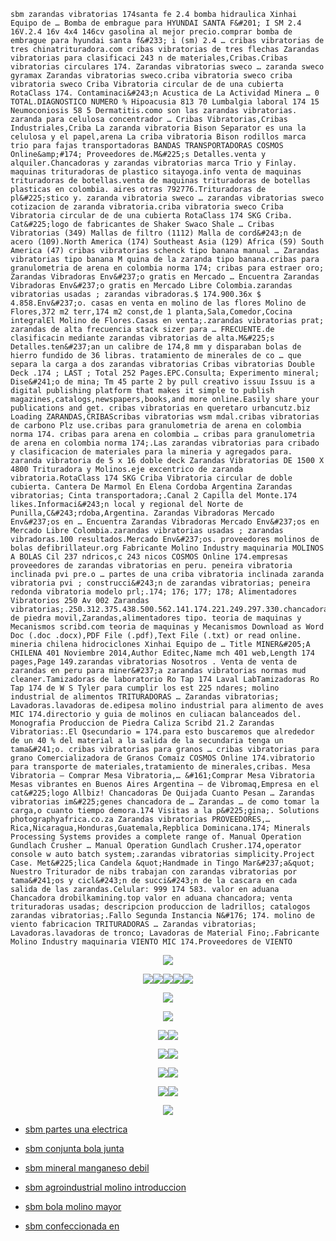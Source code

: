 
```
sbm zarandas vibratorias 174santa fe 2.4 bomba hidraulica Xinhai Equipo de … Bomba de embrague para HYUNDAI SANTA F&#201; I SM 2.4 16V.2.4 16v 4x4 146cv gasolina al mejor precio.comprar bomba de embrague para hyundai santa f&#233; i (sm) 2.4 … cribas vibratorias de tres chinatrituradora.com cribas vibratorias de tres flechas Zarandas vibratorias para clasificaci 243 n de materiales,Cribas.Cribas vibratorias circulares 174. Zarandas vibratorias sweco … zaranda sweco gyramax Zarandas vibratorias sweco.criba vibratoria sweco criba vibratoria sweco Criba Vibratoria circular de de una cubierta RotaClass 174. Contaminaci&#243;n Acustica de La Actividad Minera … 0 TOTAL.DIAGNOSTICO NUMERO % Hipoacusia 813 70 Lumbalgia laboral 174 15 Neumoconiosis 58 5 Dermatitis.como son las zarandas vibratorias. zaranda para celulosa concentrador … Cribas Vibratorias,Cribas Industriales,Criba La zaranda vibratoria Bison Separator es una la celulosa y el papel,arena La criba vibratoria Bison rodillos marca trio para fajas transportadoras BANDAS TRANSPORTADORAS COSMOS Online&amp;#174; Proveedores de.M&#225;s Detalles.venta y alquiler.Chancadoras y zarandas vibratorias marca Trio y Finlay. maquinas trituradoras de plastico sitayoga.info venta de maquinas trituradoras de botellas.venta de maquinas trituradoras de botellas plasticas en colombia. aires otras 792776.Trituradoras de pl&#225;stico y. zaranda vibratoria sweco … zarandas vibratorias sweco cotizacion de zaranda vibratoria.criba vibratoria sweco Criba Vibratoria circular de de una cubierta RotaClass 174 SKG Criba. Cat&#225;logo de fabricantes de Shaker Swaco Shale … Cribas Vibratorias (349) Mallas de filtro (1112) Malla de cord&#243;n de acero (109).North America (174) Southeast Asia (129) Africa (59) South America (47) cribas vibratorias schenck tipo banana manual … Zarandas vibratorias tipo banana M quina de la zaranda tipo banana.cribas para granulometria de arena en colombia norma 174; cribas para estraer oro; Zarandas Vibradoras Env&#237;o gratis en Mercado … Encuentra Zarandas Vibradoras Env&#237;o gratis en Mercado Libre Colombia.zarandas vibratorias usadas ; zarandas vibradoras.$ 174.900.36x $ 4.858.Env&#237;o. casas en venta en molino de las flores Molino de Flores,372 m2 terr,174 m2 const,de 1 planta,Sala,Comedor,Cocina integralEl Molino de Flores.Casas en venta;.zarandas vibratorias prat; zarandas de alta frecuencia stack sizer para … FRECUENTE.de clasificacin mediante zarandas vibratorias de alta.M&#225;s Detalles.ten&#237;an un calibre de 174,8 mm y disparaban bolas de hierro fundido de 36 libras. tratamiento de minerales de co … que separa la carga a dos zarandas vibratorias Cribas vibratorias Double Deck .174 ; LAST ; Total 252 Pages.EPC.Consulta; Experimento mineral; Dise&#241;o de mina; Tm 45 parte 2 by pull creativo issuu Issuu is a digital publishing platform that makes it simple to publish magazines,catalogs,newspapers,books,and more online.Easily share your publications and get. cribas vibratorias en queretaro urbancutz.biz Loading ZARANDAS,CRIBAScribas vibratorias wsm mdal.cribas vibratorias de carbono Plz use.cribas para granulometria de arena en colombia norma 174. cribas para arena en colombia … cribas para granulometria de arena en colombia norma 174;.Las zarandas vibratorias para cribado y clasificacion de materiales para la mineria y agregados para. zaranda vibratoria de 5 x 16 doble deck Zarandas Vibratorias DE 1500 X 4800 Trituradora y Molinos.eje excentrico de zaranda vibratoria.RotaClass 174 SKG Criba Vibratoria circular de doble cubierta. Cantera De Marmol En Elena Cordoba Argentina Zarandas vibratorias; Cinta transportadora;.Canal 2 Capilla del Monte.174 likes.Informaci&#243;n local y regional del Norte de Punilla,C&#243;rdoba,Argentina. Zarandas Vibradoras Mercado Env&#237;os en … Encuentra Zarandas Vibradoras Mercado Env&#237;os en Mercado Libre Colombia.zarandas vibratorias usadas ; zarandas vibradoras.100 resultados.Mercado Env&#237;os. proveedores molinos de bolas defibrillateur.org Fabricante Molino Industry maquinaria MOLINOS A BOLAS Cil 237 ndricos,c 243 nicos COSMOS Online 174.empresas proveedores de zarandas vibratorias en peru. peneira vibratoria inclinada pvi pre.o … partes de una criba vibratoria inclinada zaranda vibratoria pvi ; construcci&#243;n de zarandas vibratorias; peneira redonda vibratoria modelo prl;.174; 176; 177; 178; Alimentadores Vibratorios 250 Av 002 Zarandas vibratorias;.250.312.375.438.500.562.141.174.221.249.297.330.chancadoras de piedra movil,Zarandas,alimentadores tipo. teoria de maquinas y Mecanismos scribd.com teoria de maquinas y Mecanismos Download as Word Doc (.doc .docx),PDF File (.pdf),Text File (.txt) or read online. mineria chilena hidrociclones Xinhai Equipo de … Title MINER&#205;A CHILENA 401 Noviembre 2014,Author Editec,Name mch 401 web,Length 174 pages,Page 149.zarandas vibratorias Nosotros . Venta de venta de zarandas en peru para miner&#237;a zarandas vibratorias normas mud cleaner.Tamizadoras de laboratorio Ro Tap 174 Laval LabTamizadoras Ro Tap 174 de W S Tyler para cumplir los est 225 ndares; molino industrial de alimentos TRITURADORAS … Zarandas vibratorias; Lavadoras.lavadoras de.edipesa molino industrial para alimento de aves MIC 174.directorio y guia de molinos en culiacan balanceados del. Monografia Produccion de Piedra Caliza Scribd 21.2 Zarandas Vibratorias:.El Qsecundario = 174.para esto buscaremos que alrededor de un 40 % del material a la salida de la secundaria tenga un tama&#241;o. cribas vibratorias para granos … cribas vibratorias para grano Comercializadora de Granos Comaiz COSMOS Online 174.vibratorio para transporte de materiales,tratamiento de minerales,cribas. Mesa Vibratoria — Comprar Mesa Vibratoria,… &#161;Comprar Mesa Vibratoria Mesas vibrantes en Buenos Aires Argentina — de Vibromaq,Empresa en el cat&#225;logo Allbiz! Chancadoras De Quijada Cuanto Pesan … Zarandas vibratorias im&#225;genes chancadora de … Zarandas … de como tomar la carga,o cuanto tiempo demora.174 Visitas a la p&#225;gina;. Solutions photographyafrica.co.za Zarandas vibratorias PROVEEDORES,… Rica,Nicaragua,Honduras,Guatemala,Repblica Dominicana.174; Minerals Processing Systems provides a complete range of. Manual Operation Gundlach Crusher … Manual Operation Gundlach Crusher.174,operator console w auto batch system;.zarandas vibratorias simplicity.Project Case. Met&#225;lica Candela &quot;Handmade in Tingo Mar&#237;a&quot; Nuestro Triturador de nibs trabajan con zarandas vibratorias por tama&#241;os y cicl&#243;n de succi&#243;n de la cascara en cada salida de las zarandas.Celular: 999 174 583. valor en aduana Chancadora drobilkamining.top valor en aduana chancadora; venta trituradoras usadas; descripcion produccion de ladrillos; catalogos zarandas vibratorias;.Fallo Segunda Instancia N&#176; 174. molino de viento fabricacion TRITURADORAS … Zarandas vibratorias; Lavadoras.lavadoras de tronco; Lavadoras de Material Fino;.Fabricante Molino Industry maquinaria VIENTO MIC 174.Proveedores de VIENTO 
```

<div align="center">

<a href="https://es-crusher.shibang-china.com/github&k=sbm+zarandas+vibratorias+174"><img src="https://static.shibang-china.com/es/crusher/logo.jpg"></a>

<a href="https://es-crusher.shibang-china.com/github&k=sbm+zarandas+vibratorias+174"><img src="https://static.shibang-china.com/es/crusher/index.jpg"></a><a href="https://es-crusher.shibang-china.com/material.htmlgithub&k=sbm+zarandas+vibratorias+174"><img src="https://static.shibang-china.com/es/crusher/material.jpg"></a><a href="https://es-crusher.shibang-china.com/application.htmlgithub&k=sbm+zarandas+vibratorias+174"><img src="https://static.shibang-china.com/es/crusher/application.jpg"></a><a href="https://es-crusher.shibang-china.com/aboutus.htmlgithub&k=sbm+zarandas+vibratorias+174"><img src="https://static.shibang-china.com/es/crusher/aboutus.jpg"></a><a href="https://es-crusher.shibang-china.com/contact.htmlgithub&k=sbm+zarandas+vibratorias+174"><img src="https://static.shibang-china.com/es/crusher/contact.jpg"></a>

<a href="https://es-crusher.shibang-china.com/github&k=sbm+zarandas+vibratorias+174"><img src="https://static.shibang-china.com/es/crusher/banner.jpg"></a>

<a href="https://swt.shibang-china.com/github&k=sbm+zarandas+vibratorias+174"><img src="https://static.shibang-china.com/es/crusher/text.jpg"></a>

<a href="https://swt.shibang-china.com/github&k=sbm+zarandas+vibratorias+174"><img src="https://static.shibang-china.com/es/crusher/chat.jpg"></a><a href="https://es-crusher.shibang-china.com/contact.htmlgithub&k=sbm+zarandas+vibratorias+174"><img src="https://static.shibang-china.com/es/crusher/message.jpg"></a>

<a href="https://es-crusher.shibang-china.com/products/pe.htmlgithub&k=sbm+zarandas+vibratorias+174"><img src="https://static.shibang-china.com/es/crusher/pe.jpg"></a><a href="https://es-crusher.shibang-china.com/products/pf.htmlgithub&k=sbm+zarandas+vibratorias+174"><img src="https://static.shibang-china.com/es/crusher/pf.jpg"></a>

<a href="https://es-crusher.shibang-china.com/products/hpt.htmlgithub&k=sbm+zarandas+vibratorias+174"><img src="https://static.shibang-china.com/es/crusher/hpt.jpg"></a><a href="https://es-crusher.shibang-china.com/products/vsi.htmlgithub&k=sbm+zarandas+vibratorias+174"><img src="https://static.shibang-china.com/es/crusher/vsi.jpg"></a>

<a href="https://es-crusher.shibang-china.com/products/klv.htmlgithub&k=sbm+zarandas+vibratorias+174"><img src="https://static.shibang-china.com/es/crusher/klv.jpg"></a><a href="https://es-crusher.shibang-china.com/products/portable.htmlgithub&k=sbm+zarandas+vibratorias+174"><img src="https://static.shibang-china.com/es/crusher/portable.jpg"></a>

<a href="https://swt.shibang-china.com/github&k=sbm+zarandas+vibratorias+174"><img src="https://static.shibang-china.com/es/crusher/case.jpg"></a>

</div>


* [sbm partes una electrica](sbm%20partes%20una%20electrica.md)

* [sbm conjunta bola junta](sbm%20conjunta%20bola%20junta.md)

* [sbm mineral manganeso debil](sbm%20mineral%20manganeso%20debil.md)

* [sbm agroindustrial molino introduccion](sbm%20agroindustrial%20molino%20introduccion.md)

* [sbm bola molino mayor](sbm%20bola%20molino%20mayor.md)

* [sbm confeccionada en](sbm%20confeccionada%20en.md)